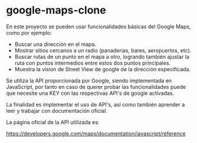 # google-maps-clone

En este proyecto se pueden usar funcionalidades básicas del Google Maps, como por ejemplo:
- Buscar una dirección en el mapa.
- Mostrar sitios cercanos a un radio (panaderias, bares, aeropuertos, etc).
- Buscar rutas de un punto en el mapa a otro, logrando también ajustar la ruta con puntos intermedios entre estos dos puntos principales.
- Muestra la vision de Street View de google de la dirección especificada.

Se utiliza la API proporcionada por Google, siendo implementada en JavaScript, por tanto en caso de querer probar las funcionalidades puede que necesite una KEY con las respectivas API's de google activadas.

La finalidad es implementar el uso de API's, así como también aprender a leer y trabajar con documentación oficial.

La página oficial de la API utilizada es:

https://developers.google.com/maps/documentation/javascript/reference
